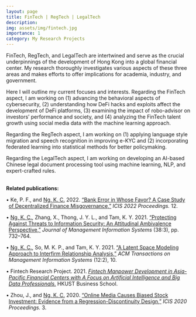 ```yaml
---
layout: page
title: FinTech | RegTech | LegalTech
description: 
img: assets/img/fintech.jpg
importance: 1
category: My Research Projects
---
```


FinTech, RegTech, and LegalTech are intertwined and serve as the crucial underpinnings of the development of Hong Kong into a global financial center. My research thoroughly investigates various aspects of these three areas and makes efforts to offer implications for academia, industry, and government.

Here I will outline my current focuses and interests. Regarding the FinTech aspect, I am working on (1) advancing the behavioral aspects of cybersecurity, (2) understanding how DeFi hacks and exploits affect the development of DeFi platforms, (3) examining the impact of robo-advisor on investors’ performance and society, and (4) analyzing the FinTech talent growth using social media data with the machine learning approach. 

Regarding the RegTech aspect, I am working on (1) applying language style migration and speech recognition in improving e-KYC and (2) incorporating federated learning into statistical methods for better policymaking. 

Regarding the LegalTech aspect, I am working on developing an AI-based Chinese legal document processing tool using machine learning, NLP, and expert-crafted rules. 

<br>
<strong>Related publications:</strong>

<p style="padding-left: 0.5em; text-indent: -0.5em;">•   Ke, P. F., and <u>Ng, K. C.</u> 2022. <a href="https://aisel.aisnet.org/icis2022/blockchain/blockchain/12">“Bank Error in Whose Favor? A Case Study of Decentralized Finance Misgovernance,”</a> <i>ICIS 2022 Proceedings.</i> 12. <br></p>

<p style="padding-left: 0.5em; text-indent: -0.5em;">•	<u>Ng, K. C.</u>, Zhang, X., Thong, J. Y. L., and Tam, K. Y. 2021. <a href="https://www.tandfonline.com/doi/full/10.1080/07421222.2021.1962601">“Protecting Against Threats to Information Security: An Attitudinal Ambivalence Perspective,”</a> <i>Journal of Management Information Systems</i> (38:3), pp. 732–764.<br></p>

<p style="padding-left: 0.5em; text-indent: -0.5em;">•   <u>Ng, K. C.</u>, So, M. K. P., and Tam, K. Y. 2021. <a href="https://dl.acm.org/doi/10.1145/3424240">“A Latent Space Modeling Approach to Interfirm Relationship Analysis,”</a> <i>ACM Transactions on Management Information Systems</i> (12:2), 10. <br></p>

<p style="padding-left: 0.5em; text-indent: -0.5em;">•	Fintech Research Project. 2021. <a href="https://bm.hkust.edu.hk/en-us/media-resources/overview/publications/reports/issue:6/"><i>Fintech Manpower Development in Asia-Pacific Financial Centers with A Focus on Artificial Intelligence and Big Data Professionals.</i></a> HKUST Business School. <br></p>

<p style="padding-left: 0.5em; text-indent: -0.5em;">•   Zhou, J., and <u>Ng, K. C.</u> 2020. <a href="https://aisel.aisnet.org/icis2020/social_media/social_media/3">“Online Media Causes Biased Stock Investment: Evidence from a Regression-Discontinuity Design,”</a> <i>ICIS 2020 Proceedings.</i> 3. </p>

